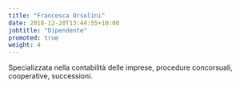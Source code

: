 ```yaml
---
title: "Francesca Orsolini"
date: 2018-12-20T13:44:55+10:00
jobtitle: "Dipendente"
promoted: true
weight: 4
---
```


Specializzata nella contabilità delle imprese, procedure concorsuali, cooperative, successioni.
